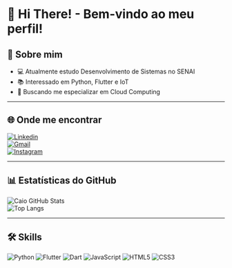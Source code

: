 # 👋 Hi There! - Bem-vindo ao meu perfil!

## 🚀 Sobre mim
- 💻 Atualmente estudo Desenvolvimento de Sistemas no SENAI  
- 📚 Interessado em Python, Flutter e IoT  
- 🎯 Buscando me especializar em Cloud Computing  

---

## 🌐 Onde me encontrar
[![Linkedin](https://img.shields.io/badge/LinkedIn-blue?logo=linkedin&logoColor=white)](https://linkedin.com/in/seulinkedin)  
[![Gmail](https://img.shields.io/badge/Email-red?logo=gmail&logoColor=white)](mailto:seuemail@gmail.com)  
[![Instagram](https://img.shields.io/badge/Instagram-purple?logo=instagram&logoColor=white)](https://instagram.com/seuinsta)  

---

## 📊 Estatísticas do GitHub
![Caio GitHub Stats](https://github-readme-stats.vercel.app/api?username=SeuUsuario&show_icons=true&theme=dark)  
![Top Langs](https://github-readme-stats.vercel.app/api/top-langs/?username=SeuUsuario&layout=compact&theme=dark)  

---

## 🛠️ Skills
![Python](https://img.shields.io/badge/Python-3776AB?logo=python&logoColor=white)
![Flutter](https://img.shields.io/badge/Flutter-02569B?logo=flutter&logoColor=white)
![Dart](https://img.shields.io/badge/Dart-0175C2?logo=dart&logoColor=white)
![JavaScript](https://img.shields.io/badge/JavaScript-F7DF1E?logo=javascript&logoColor=black)
![HTML5](https://img.shields.io/badge/HTML5-E34F26?logo=html5&logoColor=white)
![CSS3](https://img.shields.io/badge/CSS3-1572B6?logo=css3&logoColor=white)
